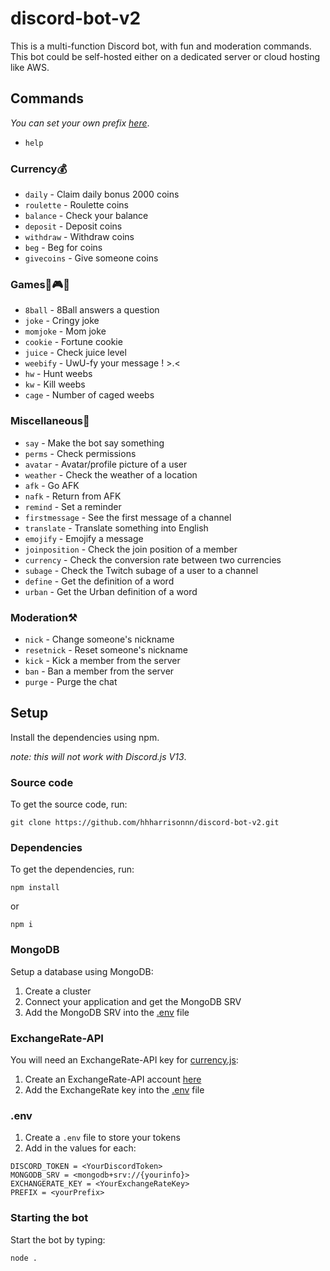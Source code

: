 # discord-bot-v2
This is a multi-function Discord bot, with fun and moderation commands. This bot could be self-hosted either on a dedicated server or cloud hosting like AWS.

## Commands
*You can set your own prefix [here](#env)*.
- `help`

### Currency💰
- `daily` - Claim daily bonus 2000 coins
- `roulette` - Roulette coins 
- `balance` - Check your balance
- `deposit` - Deposit coins
- `withdraw` - Withdraw coins
- `beg` - Beg for coins
- `givecoins` - Give someone coins

### Games🎱🎮🎲
- `8ball` - 8Ball answers a question
- `joke` - Cringy joke
- `momjoke` - Mom joke
- `cookie` - Fortune cookie
- `juice` - Check juice level
- `weebify` - UwU-fy your message ! >.<
- `hw` - Hunt weebs
- `kw` - Kill weebs
- `cage` - Number of caged weebs

### Miscellaneous🔣
- `say` - Make the bot say something
- `perms` - Check permissions
- `avatar` - Avatar/profile picture of a user
- `weather` - Check the weather of a location
- `afk` - Go AFK
- `nafk` - Return from AFK
- `remind` - Set a reminder
- `firstmessage` - See the first message of a channel
- `translate` - Translate something into English
- `emojify` - Emojify a message
- `joinposition` - Check the join position of a member
- `currency` - Check the conversion rate between two currencies
- `subage` - Check the Twitch subage of a user to a channel
- `define` - Get the definition of a word
- `urban` - Get the Urban definition of a word

### Moderation⚒
- `nick` - Change someone's nickname
- `resetnick` - Reset someone's nickname
- `kick` - Kick a member from the server
- `ban` - Ban a member from the server
- `purge` - Purge the chat

## Setup
Install the dependencies using npm. 

*note: this will not work with Discord.js V13*.

### Source code
To get the source code, run:
```
git clone https://github.com/hhharrisonnn/discord-bot-v2.git
```

### Dependencies
To get the dependencies, run:
```
npm install
```
or
```
npm i
```

### MongoDB
Setup a database using MongoDB:
1. Create a cluster
2. Connect your application and get the MongoDB SRV
3. Add the MongoDB SRV into the [.env](#env) file

### ExchangeRate-API
You will need an ExchangeRate-API key for [currency.js](https://github.com/hhharrisonnn/discord-bot-v2/blob/master/commands/currency.js):
1. Create an ExchangeRate-API account [here](https://app.exchangerate-api.com/sign-up)
2. Add the ExchangeRate key into the [.env](#env) file

### .env
1. Create a `.env` file to store your tokens 
2. Add in the values for each:
```
DISCORD_TOKEN = <YourDiscordToken>
MONGODB_SRV = <mongodb+srv://{yourinfo}>
EXCHANGERATE_KEY = <YourExchangeRateKey>
PREFIX = <yourPrefix>
```

### Starting the bot
Start the bot by typing:
```
node .
```